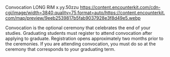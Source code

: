 Convocation
LONG RIM
x.yy.50zzu
https://content.encounterkit.com/cdn-cgi/image/width=3840,quality=75,format=auto/https://content.encounterkit.com/map/preview/9eeb2539817b5fab9037928e3f8d49e5.webp

Convocation is the optional ceremony that celebrates the end of your studies. Graduating students must register to attend convocation after applying to graduate. Registration opens approximately two months prior to the ceremonies. If you are attending convocation, you must do so at the ceremony that corresponds to your graduating term.